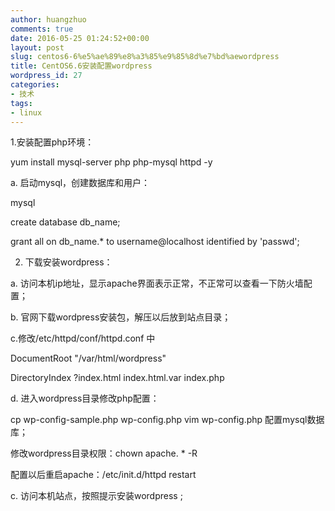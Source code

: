 ```yaml
---
author: huangzhuo
comments: true
date: 2016-05-25 01:24:52+00:00
layout: post
slug: centos6-6%e5%ae%89%e8%a3%85%e9%85%8d%e7%bd%aewordpress
title: CentOS6.6安装配置wordpress
wordpress_id: 27
categories:
- 技术
tags:
- linux
---
```


1.安装配置php环境：

yum install mysql-server php php-mysql httpd -y

a. 启动mysql，创建数据库和用户：

mysql

create database db_name;

grant all on db_name.* to username@localhost identified by 'passwd';

2. 下载安装wordpress：

a. 访问本机ip地址，显示apache界面表示正常，不正常可以查看一下防火墙配置；

b. 官网下载wordpress安装包，解压以后放到站点目录；

c.修改/etc/httpd/conf/httpd.conf 中

DocumentRoot "/var/html/wordpress"

DirectoryIndex ?index.html index.html.var index.php

d. 进入wordpress目录修改php配置：

cp wp-config-sample.php wp-config.php
vim wp-config.php 配置mysql数据库；

修改wordpress目录权限：chown apache. * -R

配置以后重启apache：/etc/init.d/httpd restart

c. 访问本机站点，按照提示安装wordpress ;
